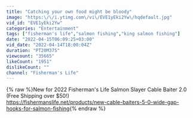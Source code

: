 ```yaml
---
title: "Catching your own food might be bloody"
image: "https:\/\/i.ytimg.com\/vi\/EVE1yEki2Yw\/hqdefault.jpg"
vid_id: "EVE1yEki2Yw"
categories: "Entertainment"
tags: ["fisherman's life","salmon fishing","king salmon fishing"]
date: "2022-04-15T06:09:25+03:00"
vid_date: "2022-04-14T18:00:04Z"
duration: "PT20M37S"
viewcount: "35665"
likeCount: "1951"
dislikeCount: ""
channel: "Fisherman's Life"
---
```

{% raw %}New for 2022 Fisherman's Life Salmon Slayer Cable Baiter 2.0 (Free Shipping over $50!)<br /><a rel="nofollow" target="blank" href="https://fishermanslife.net/products/new-cable-baiters-5-0-wide-gap-hooks-for-salmon-fishing">https://fishermanslife.net/products/new-cable-baiters-5-0-wide-gap-hooks-for-salmon-fishing</a>{% endraw %}
